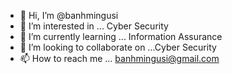 - 👋 Hi, I’m @banhmingusi
- 👀 I’m interested in ... Cyber Security
- 🌱 I’m currently learning ... Information Assurance
- 💞️ I’m looking to collaborate on ...Cyber Security
- 📫 How to reach me ... banhmingusi@gmail.com


